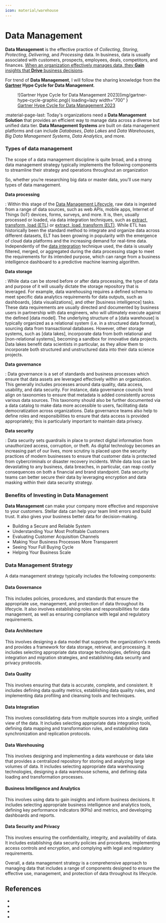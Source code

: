 ```yaml
---
icon: material/warehouse
---
```


# Data Management

**Data Management** is the effective practice of _Collecting_, _Storing_, _Protecting_,
_Delivering_, and _Processing_ data.
In business, data is usually associated with customers, prospects, employees, deals,
competitors, and finances. <u>When an organization effectively manages data,
they **Gain** insights that **Drive** business decisions</u>.

For trend of **Data Management**, I will follow the sharing knowledge
from the **[Gartner](https://www.gartner.com/en) Hype Cycle for Data Management**.

<figure markdown="span">
  ![Gartner Hype Cycle for Data Management 2023](img/gartner-hype-cycle-graphic.png){ loading=lazy width="700" }
  <figcaption><a href="https://www.gartner.com/en/documents/4573399">Gartner Hype Cycle for Data Management 2023</a></figcaption>
</figure>

:material-page-last: Today's organizations need a **Data Management Solution**
that provides an efficient way to manage data across a diverse but unified data tier.
**Data Management Systems** are built on data management platforms and can include
_Databases_, _Data Lakes_ and _Data Warehouses_, _Big Data Management Systems_,
_Data Analytics_, and more.

### Types of data management

The scope of a data management discipline is quite broad, and a strong data management
strategy typically implements the following components to streamline their strategy
and operations throughout an organization

So, whether you’re researching big data or master data, you'll use many types of
data management.

**Data processing**

:   Within this stage of the [Data Management Lifecycle](https://www.ibm.com/topics/data-lifecycle-management),
    raw data is ingested from a range of data sources, such as web APIs, mobile apps,
    Internet of Things (IoT) devices, forms, surveys, and more. It is, then, usually
    processed or loaded, via data integration techniques, such as [extract, transform,
    load (ETL)](https://www.ibm.com/topics/etl) or [extract, load, transform (ELT)](https://www.ibm.com/topics/elt).
    While ETL has historically been the standard method to integrate and organize
    data across different datasets, ELT has been growing in popularity with the emergence
    of cloud data platforms and the increasing demand for real-time data. Independently
    of the [data integration](https://www.ibm.com/analytics/data-integration) technique
    used, the data is usually filtered, merged,
    or aggregated during the data processing stage to meet the requirements for its
    intended purpose, which can range from a business intelligence dashboard to a
    predictive machine learning algorithm.

**Data storage**

:   While data can be stored before or after data processing, the type of data and
    purpose of it will usually dictate the storage repository that is leveraged.
    For example, data warehousing requires a defined schema to meet specific data
    analytics requirements for data outputs, such as dashboards, [data visualizations],
    and other [business intelligence] tasks. These data requirements are usually directed
    and documented by business users in partnership with data engineers, who will
    ultimately execute against the defined [data model]. The underlying structure of
    a [data warehouse] is typically organized as a relational system (i.e. in a structured data format),
    sourcing data from transactional databases. However, other storage systems,
    such as [data lakes], incorporate data from both relational and [non-relational systems],
    becoming a sandbox for innovative data projects. Data lakes benefit data scientists
    in particular, as they allow them to incorporate both structured and unstructured
    data into their data science projects.

**Data governance**

:   Data governance is a set of standards and business processes which ensure that
    data assets are leveraged effectively within an organization. This generally
    includes processes around data quality, data access, usability, and data security.
    For instance, data governance councils tend align on taxonomies to ensure that
    metadata is added consistently across various data sources. This taxonomy should
    also be further documented via a data catalog to make data more accessible to users,
    facilitating data democratization across organizations. Data governance teams
    also help to define roles and responsibilities to ensure that data access is provided
    appropriately; this is particularly important to maintain data privacy.

**Data security**

:   Data security sets guardrails in place to protect digital information from unauthorized
    access, corruption, or theft. As digital technology becomes an increasing part
    of our lives, more scrutiny is placed upon the security practices of modern businesses
    to ensure that customer data is protected from cybercriminals or disaster recovery
    incidents. While data loss can be devastating to any business, data breaches,
    in particular, can reap costly consequences on both a financial and brand standpoint.
    Data security teams can better secure their data by leveraging encryption and
    data masking within their data security strategy.

### Benefits of Investing in Data Management

**Data Management** can make your company more effective and responsive to your
customers. Stellar data can help your team limit errors and build trust. It also
gives your business better data for decision-making.

- Building a Secure and Reliable System
- Understanding Your Most Profitable Customers
- Evaluating Customer Acquisition Channels
- Making Your Business Processes More Transparent
- Seeing Your Full Buying Cycle
- Helping Your Business Scale

### Data Management Strategy

A data management strategy typically includes the following components:

#### Data Governance

This includes policies, procedures, and standards that ensure the appropriate use,
management, and protection of data throughout its lifecycle. It also involves
establishing roles and responsibilities for data management, as well as ensuring
compliance with legal and regulatory requirements.

#### Data Architecture

This involves designing a data model that supports the organization's needs and
provides a framework for data storage, retrieval, and processing. It includes
selecting appropriate data storage technologies, defining data integration and
migration strategies, and establishing data security and privacy protocols.

#### Data Quality

This involves ensuring that data is accurate, complete, and consistent. It includes
defining data quality metrics, establishing data quality rules, and implementing
data profiling and cleansing tools and techniques.

#### Data Integration

This involves consolidating data from multiple sources into a single, unified view
of the data. It includes selecting appropriate data integration tools, defining
data mapping and transformation rules, and establishing data synchronization and
replication protocols.

#### Data Warehousing

This involves designing and implementing a data warehouse or data lake that provides
a centralized repository for storing and analyzing large volumes of data. It
includes selecting appropriate data warehousing technologies, designing a data
warehouse schema, and defining data loading and transformation processes.

#### Business Intelligence and Analytics

This involves using data to gain insights and inform business decisions. It includes
selecting appropriate business intelligence and analytics tools, defining key performance
indicators (KPIs) and metrics, and developing dashboards and reports.

#### Data Security and Privacy

This involves ensuring the confidentiality, integrity, and availability of data.
It includes establishing data security policies and procedures, implementing access
controls and encryption, and complying with legal and regulatory requirements.

Overall, a data management strategy is a comprehensive approach to managing data
that includes a range of components designed to ensure the effective use, management,
and protection of data throughout its lifecycle.

## References

- [](https://www.oracle.com/database/what-is-data-management/)
- [](https://blog.hubspot.com/website/data-management)
- [](https://www.tibco.com/reference-center/what-is-data-management)
- [](https://a16z.com/2020/10/15/emerging-architectures-for-modern-data-infrastructure/)
